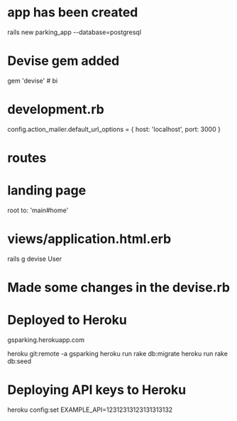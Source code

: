 
# app has been created
rails new parking_app --database=postgresql

# Devise gem added
gem 'devise' # bi

# development.rb
config.action_mailer.default_url_options = { host: 'localhost', port: 3000 }

# routes
# landing page
root to: 'main#home'

# views/application.html.erb
<!-- #devise -->
<!-- <p class="notice" id="green"><%= notice %></p> -->
<!-- <p class="alert" id="red"><%= alert %></p> -->

rails g devise User

# Made some changes in the devise.rb




# Deployed to Heroku

gsparking.herokuapp.com

heroku git:remote -a gsparking
heroku run rake db:migrate
heroku run rake db:seed


# Deploying API keys to Heroku

heroku config:set EXAMPLE_API=12312313123131313132

